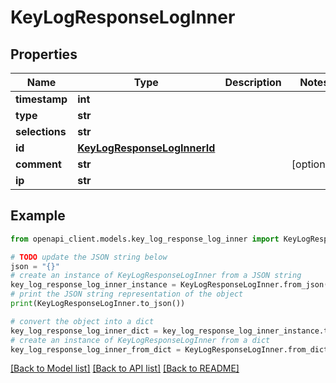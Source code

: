 # KeyLogResponseLogInner


## Properties

Name | Type | Description | Notes
------------ | ------------- | ------------- | -------------
**timestamp** | **int** |  | 
**type** | **str** |  | 
**selections** | **str** |  | 
**id** | [**KeyLogResponseLogInnerId**](KeyLogResponseLogInnerId.md) |  | 
**comment** | **str** |  | [optional] 
**ip** | **str** |  | 

## Example

```python
from openapi_client.models.key_log_response_log_inner import KeyLogResponseLogInner

# TODO update the JSON string below
json = "{}"
# create an instance of KeyLogResponseLogInner from a JSON string
key_log_response_log_inner_instance = KeyLogResponseLogInner.from_json(json)
# print the JSON string representation of the object
print(KeyLogResponseLogInner.to_json())

# convert the object into a dict
key_log_response_log_inner_dict = key_log_response_log_inner_instance.to_dict()
# create an instance of KeyLogResponseLogInner from a dict
key_log_response_log_inner_from_dict = KeyLogResponseLogInner.from_dict(key_log_response_log_inner_dict)
```
[[Back to Model list]](../README.md#documentation-for-models) [[Back to API list]](../README.md#documentation-for-api-endpoints) [[Back to README]](../README.md)


